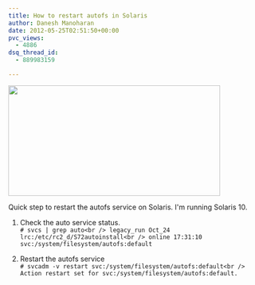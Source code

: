 ```yaml
---
title: How to restart autofs in Solaris
author: Danesh Manoharan
date: 2012-05-25T02:51:50+00:00
pvc_views:
  - 4886
dsq_thread_id:
  - 889983159

---
```

<a href="/posts/2373/solaris-logo/" rel="attachment wp-att-2387"><img loading="lazy" src="/wp-content/uploads/2012/02/solaris-logo.png" alt="" title="solaris logo" width="425" height="222" class="alignnone size-full wp-image-2387" /></a>

Quick step to restart the autofs service on Solaris. I'm running Solaris 10.

1. Check the auto service status.  
`# svcs | grep auto<br />
legacy_run Oct_24 lrc:/etc/rc2_d/S72autoinstall<br />
online 17:31:10 svc:/system/filesystem/autofs:default`

2. Restart the autofs service  
`# svcadm -v restart svc:/system/filesystem/autofs:default<br />
Action restart set for svc:/system/filesystem/autofs:default.`